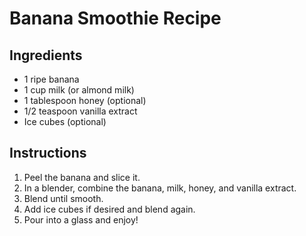 # Banana Smoothie Recipe

## Ingredients
- 1 ripe banana
- 1 cup milk (or almond milk)
- 1 tablespoon honey (optional)
- 1/2 teaspoon vanilla extract
- Ice cubes (optional)

## Instructions
1. Peel the banana and slice it.
2. In a blender, combine the banana, milk, honey, and vanilla extract.
3. Blend until smooth.
4. Add ice cubes if desired and blend again.
5. Pour into a glass and enjoy!
